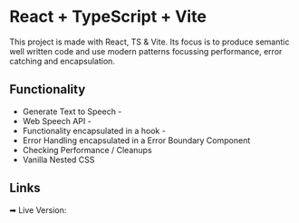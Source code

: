 # React + TypeScript + Vite

This project is made with React, TS & Vite. Its focus is to produce semantic well written code and
use modern patterns focussing performance, error catching and encapsulation.

## Functionality

- Generate Text to Speech -
- Web Speech API -
- Functionality encapsulated in a hook -
- Error Handling encapsulated in a Error Boundary Component
- Checking Performance / Cleanups
- Vanilla Nested CSS

## Links

➡ Live Version:
